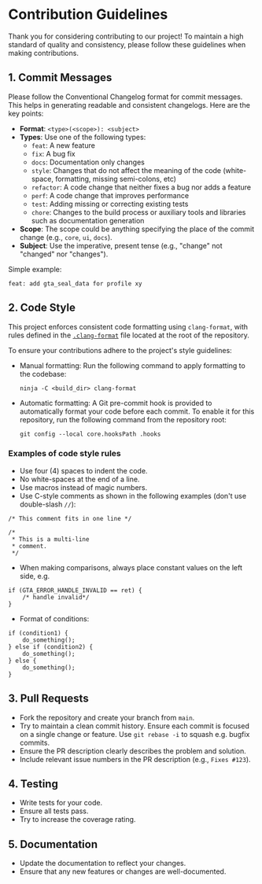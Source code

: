 # Contribution Guidelines

Thank you for considering contributing to our project! To maintain a high standard of quality and consistency, please follow these guidelines when making contributions.

## 1. Commit Messages

Please follow the Conventional Changelog format for commit messages. This helps in generating readable and consistent changelogs. Here are the key points:

- **Format**: `<type>(<scope>): <subject>`
- **Types**: Use one of the following types:
  - `feat`: A new feature
  - `fix`: A bug fix
  - `docs`: Documentation only changes
  - `style`: Changes that do not affect the meaning of the code (white-space, formatting, missing semi-colons, etc)
  - `refactor`: A code change that neither fixes a bug nor adds a feature
  - `perf`: A code change that improves performance
  - `test`: Adding missing or correcting existing tests
  - `chore`: Changes to the build process or auxiliary tools and libraries such as documentation generation
- **Scope**: The scope could be anything specifying the place of the commit change (e.g., `core`, `ui`, `docs`).
- **Subject**: Use the imperative, present tense (e.g., "change" not "changed" nor "changes").

Simple example:
```
feat: add gta_seal_data for profile xy
```

## 2. Code Style

This project enforces consistent code formatting using `clang-format`, with rules defined in the [`.clang-format`](.clang-format) file located at the root of the repository.

To ensure your contributions adhere to the project's style guidelines:
- Manual formatting: Run the following command to apply formatting to the codebase:
  ```
  ninja -C <build_dir> clang-format
  ```
- Automatic formatting: A Git pre-commit hook is provided to automatically format your code before each commit. To enable it for this repository, run the following command from the repository root:
  ```
  git config --local core.hooksPath .hooks
  ```

### Examples of code style rules

- Use four (4) spaces to indent the code.
- No white-spaces at the end of a line.
- Use macros instead of magic numbers.
- Use C-style comments as shown in the following examples (don't use double-slash `//`):
```
/* This comment fits in one line */
```
```
/*
 * This is a multi-line
 * comment.
 */
``` 
- When making comparisons, always place constant values on the left side, e.g.
```
if (GTA_ERROR_HANDLE_INVALID == ret) {
    /* handle invalid*/
}
```
- Format of conditions:
```
if (condition1) {
    do_something();
} else if (condition2) {
    do_something();
} else {
    do_something();
}
```

## 3. Pull Requests

- Fork the repository and create your branch from `main`.
- Try to maintain a clean commit history. Ensure each commit is focused on a single change or feature.  Use `git rebase -i` to squash e.g. bugfix commits.
- Ensure the PR description clearly describes the problem and solution.
- Include relevant issue numbers in the PR description (e.g., `Fixes #123`).

## 4. Testing

- Write tests for your code.
- Ensure all tests pass.
- Try to increase the coverage rating.

## 5. Documentation

- Update the documentation to reflect your changes.
- Ensure that any new features or changes are well-documented.